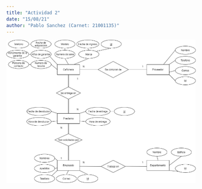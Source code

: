 ```yaml
---
title: "Actividad 2"
date: "15/08/21"
author: "Pablo Sanchez (Carnet: 21001135)"
---
```


![](./actividad2.jpg)
